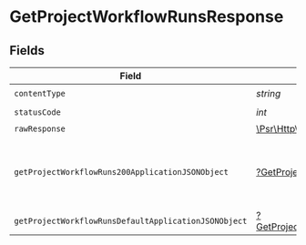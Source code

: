 # GetProjectWorkflowRunsResponse


## Fields

| Field                                                                                                                    | Type                                                                                                                     | Required                                                                                                                 | Description                                                                                                              |
| ------------------------------------------------------------------------------------------------------------------------ | ------------------------------------------------------------------------------------------------------------------------ | ------------------------------------------------------------------------------------------------------------------------ | ------------------------------------------------------------------------------------------------------------------------ |
| `contentType`                                                                                                            | *string*                                                                                                                 | :heavy_check_mark:                                                                                                       | N/A                                                                                                                      |
| `statusCode`                                                                                                             | *int*                                                                                                                    | :heavy_check_mark:                                                                                                       | N/A                                                                                                                      |
| `rawResponse`                                                                                                            | [\Psr\Http\Message\ResponseInterface](https://www.php-fig.org/psr/psr-7/#33-psrhttpmessageresponseinterface)             | :heavy_minus_sign:                                                                                                       | N/A                                                                                                                      |
| `getProjectWorkflowRuns200ApplicationJSONObject`                                                                         | [?GetProjectWorkflowRuns200ApplicationJSON](../../models/operations/GetProjectWorkflowRuns200ApplicationJSON.md)         | :heavy_minus_sign:                                                                                                       | A paginated list of recent workflow runs                                                                                 |
| `getProjectWorkflowRunsDefaultApplicationJSONObject`                                                                     | [?GetProjectWorkflowRunsDefaultApplicationJSON](../../models/operations/GetProjectWorkflowRunsDefaultApplicationJSON.md) | :heavy_minus_sign:                                                                                                       | Error response.                                                                                                          |